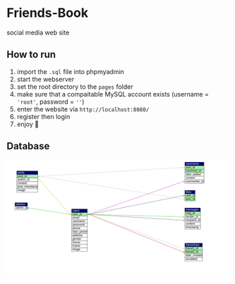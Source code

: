 # Friends-Book
social media web site
## How to run
1. import the `.sql` file into phpmyadmin
2. start the webserver
3. set the root directory to the `pages` folder
4. make sure that a compaitable MySQL account exists (username = `'root'`, password = `''`)
5. enter the website via `http://localhost:8080/` 
6. register then login
7. enjoy :bug:

## Database 
![Alt text](UML.svg "Title")


